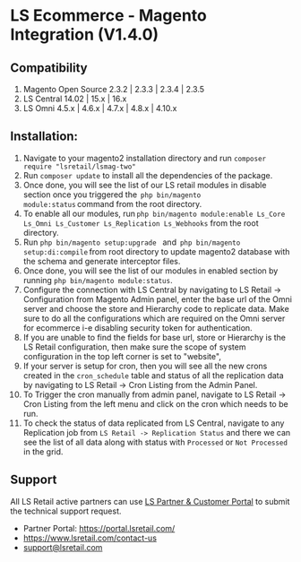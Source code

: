 # LS Ecommerce - Magento Integration (V1.4.0)

## Compatibility
1. Magento Open Source 2.3.2 | 2.3.3 | 2.3.4 | 2.3.5
2. LS Central 14.02 | 15.x | 16.x
3. LS Omni 4.5.x | 4.6.x | 4.7.x | 4.8.x | 4.10.x

## Installation:

1. Navigate to your magento2 installation directory and run `composer require "lsretail/lsmag-two"`
2. Run `composer update` to install all the dependencies of the package.
3. Once done, you will see the list of our LS retail modules in disable section once you triggered the  `php bin/magento module:status` command from the root directory.
4. To enable all our modules, run `php bin/magento module:enable Ls_Core Ls_Omni Ls_Customer Ls_Replication Ls_Webhooks` from the root directory.
5. Run `php bin/magento setup:upgrade ` and  `php bin/magento setup:di:compile` from root directory to update magento2 database with the schema and generate interceptor files.
6. Once done, you will see the list of our modules in enabled section by running `php bin/magento module:status`.
7. Configure the connection with LS Central by navigating to LS Retail -> Configuration from Magento Admin panel, enter the base url of the Omni server and choose the store and Hierarchy code to replicate data. Make sure to do all the configurations which are required on the Omni server for ecommerce i-e disabling security token for authentication.
8. If you are unable to find the fields for base url, store or Hierarchy is the LS Retail configuration, then make sure the scope of system configuration in the top left corner is set to "website",
9. If your server is setup for cron, then you will see all the new crons created in the `cron_schedule` table and status of all the replication data by navigating to LS Retail -> Cron Listing from the Admin Panel.
10. To Trigger the cron manually from admin panel, navigate to LS Retail -> Cron Listing from the left menu and click on the cron which needs to be run.
11. To check the status of data replicated from LS Central, navigate to any Replication job from `LS Retail -> Replication Status` and there we can see the list of all data along with status with `Processed` or `Not Processed` in the grid.

## Support
All LS Retail active partners can use [ LS Partner & Customer Portal](https://portal.lsretail.com/ "LS Retail Partner & Customer Portal") to submit the technical support request.

- Partner Portal: https://portal.lsretail.com/
- https://www.lsretail.com/contact-us
- support@lsretail.com
